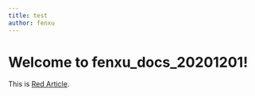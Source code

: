 ```yaml
---
title: test
author: fenxu
---
```


# Welcome to fenxu_docs_20201201!

This is [Red Article](red.md).